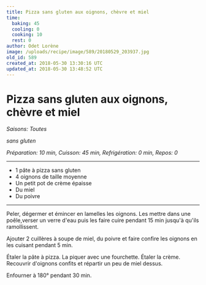 ```yaml
---
title: Pizza sans gluten aux oignons, chèvre et miel
time:
  baking: 45
  cooling: 0
  cooking: 10
  rest: 0
author: Odet Lorène
image: /uploads/recipe/image/589/20180529_203937.jpg
old_id: 589
created_at: 2018-05-30 13:30:16 UTC
updated_at: 2018-05-30 13:48:52 UTC
---
```


# Pizza sans gluten aux oignons, chèvre et miel

_Saisons: Toutes_

_sans gluten_

_Préparation: 10 min, Cuisson: 45 min, Refrigération: 0 min, Repos: 0_

---

- 1 pâte à pizza sans gluten
- 4 oignons de taille moyenne
- Un petit pot de crème épaisse
- Du miel
- Du poivre

---

Peler, dégermer et émincer en lamelles les oignons. Les mettre dans une poêle,verser un verre d'eau puis les faire cuire pendant 15 min jusqu'à qu'ils ramollissent.

Ajouter 2 cuillères à soupe de miel, du poivre et faire confire les oignons en les cuisant pendant 5 min.

Étaler la pâte à pizza. La piquer avec une fourchette. Étaler la crème. Recouvrir d'oignons confits et répartir un peu de miel dessus.

Enfourner à 180° pendant 30 min.
